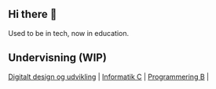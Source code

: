 ## Hi there 👋

Used to be in tech, now in education.

## Undervisning (WIP)
[Digitalt design og udvikling](https://slotshaven-ddu.github.io/) |
[Informatik C](https://slotshaven-if.github.io/) |
[Programmering B](https://github.com/slotshaven-pro/) |
